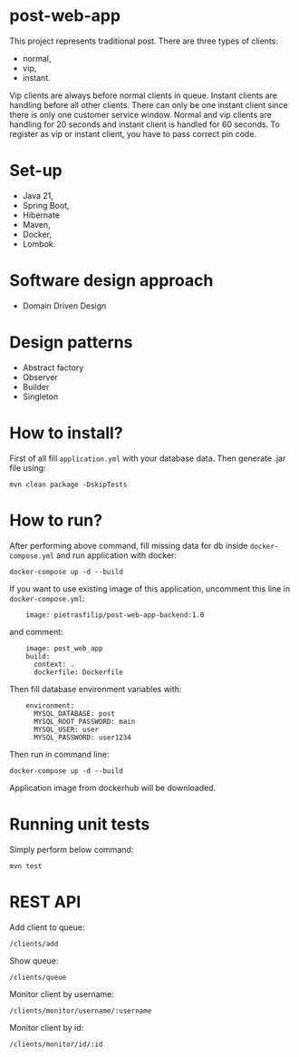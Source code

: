 # post-web-app

This project represents traditional post.
There are three types of clients:
- normal,
- vip,
- instant.

Vip clients are always before normal clients in queue. Instant clients are handling before all other clients.
There can only be one instant client since there is only one customer service window.
Normal and vip clients are handling for 20 seconds and instant client is handled for 60 seconds.
To register as vip or instant client, you have to pass correct pin code.

# Set-up
- Java 21,
- Spring Boot,
- Hibernate
- Maven,
- Docker,
- Lombok.

# Software design approach
- Domain Driven Design

# Design patterns
- Abstract factory
- Observer
- Builder
- Singleton

# How to install?

First of all fill `application.yml` with your database data.
Then generate .jar file using:
```
mvn clean package -DskipTests
```

# How to run?

After performing above command, fill missing data for db inside `docker-compose.yml` and run application with docker:
```
docker-compose up -d --build
```

If you want to use existing image of this application, uncomment this line in `docker-compose.yml`:
```
    image: pietrasfilip/post-web-app-backend:1.0
```
and comment:
```
    image: post_web_app
    build:
      context: .
      dockerfile: Dockerfile
```
Then fill database environment variables with:
```
    environment:
      MYSQL_DATABASE: post
      MYSQL_ROOT_PASSWORD: main
      MYSQL_USER: user
      MYSQL_PASSWORD: user1234
```
Then run in command line:
```
docker-compose up -d --build
```
Application image from dockerhub will be downloaded.

# Running unit tests

Simply perform below command:
```
mvn test
```

# REST API

Add client to queue:
```
/clients/add
```
Show queue:
```
/clients/queue
```
Monitor client by username:
```
/clients/monitor/username/:username
```
Monitor client by id:
```
/clients/monitor/id/:id
```